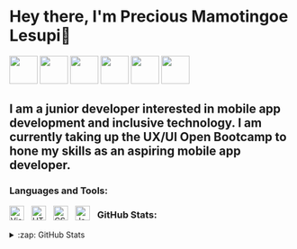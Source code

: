 # Hey there, I'm Precious Mamotingoe Lesupi👋 

<a href="https://mamotingoe.me/"><img src="https://cdn-icons-png.flaticon.com/512/1006/1006771.png" width="50" height="50"></a>
<a href="https://www.youtube.com/channel/UCMrkgxiR6_TZG3yFtYxJPQg"><img src="https://cdn-icons-png.flaticon.com/512/187/187210.png" width ="50" height="50"></a>
<a href="https://twitter.com/Mamotingoe_"><img src="https://cdn-icons-png.flaticon.com/512/3670/3670151.png" width="50" height="50"></a>
<a href="https://www.linkedin.com/in/mamotingoe-precious-lesupi-3aab1718b/"><img src="https://cdn-icons-png.flaticon.com/512/145/145807.png" width="50" height="50"></a>
<a href="https://www.instagram.com/mamotingoe/"><img src="https://cdn-icons-png.flaticon.com/512/3955/3955024.png" width="50" height="50"><a/>
<a href="https://www.behance.net/preciouslesupi"><img src="https://cdn-icons-png.flaticon.com/512/145/145799.png" width="50" height="50"><a/>
## I am a junior developer interested in mobile app development and inclusive technology. I am currently taking up the UX/UI Open Bootcamp to hone my skills as an aspiring mobile app developer.

### Languages and Tools:

<img align="left" alt="Visual Studio Code" width="26px" src="https://cdn.jsdelivr.net/gh/devicons/devicon/icons/vscode/vscode-original.svg" style="padding-right:10px;" />
<img align="left" alt="HTML5" width="26px" src="https://cdn.jsdelivr.net/gh/devicons/devicon/icons/html5/html5-original.svg" style="padding-right:10px;" />
<img align="left" alt="CSS3" width="26px" src="https://cdn.jsdelivr.net/gh/devicons/devicon/icons/css3/css3-original.svg" style="padding-right:10px;" />
<img align="left" alt="JavaScript" width="26px" src="https://cdn.jsdelivr.net/gh/devicons/devicon/icons/javascript/javascript-original.svg" style="padding-right:10px;" />

### GitHub Stats:
<details>
  <summary>:zap: GitHub Stats</summary>
  [![Mamotingoe's GitHub stats](https://github-readme-stats.vercel.app/api?username=Mamotingoe)]


</details>

<br/>

[website]: https://mamotingoe.me/
[twitter]: https://twitter.com/Mamotingoe_
[youtube]: https://www.youtube.com/channel/UCMrkgxiR6_TZG3yFtYxJPQg
[instagram]: https://www.instagram.com/mamotingoe/
[linkedin]: https://www.linkedin.com/in/mamotingoe-precious-lesupi-3aab1718b/
[behance]: https://www.behance.net/preciouslesupi

